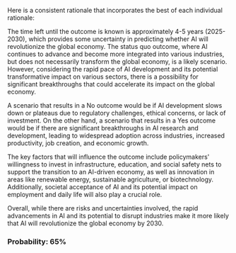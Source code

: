 Here is a consistent rationale that incorporates the best of each individual rationale:

The time left until the outcome is known is approximately 4-5 years (2025-2030), which provides some uncertainty in predicting whether AI will revolutionize the global economy. The status quo outcome, where AI continues to advance and become more integrated into various industries, but does not necessarily transform the global economy, is a likely scenario. However, considering the rapid pace of AI development and its potential transformative impact on various sectors, there is a possibility for significant breakthroughs that could accelerate its impact on the global economy.

A scenario that results in a No outcome would be if AI development slows down or plateaus due to regulatory challenges, ethical concerns, or lack of investment. On the other hand, a scenario that results in a Yes outcome would be if there are significant breakthroughs in AI research and development, leading to widespread adoption across industries, increased productivity, job creation, and economic growth.

The key factors that will influence the outcome include policymakers' willingness to invest in infrastructure, education, and social safety nets to support the transition to an AI-driven economy, as well as innovation in areas like renewable energy, sustainable agriculture, or biotechnology. Additionally, societal acceptance of AI and its potential impact on employment and daily life will also play a crucial role.

Overall, while there are risks and uncertainties involved, the rapid advancements in AI and its potential to disrupt industries make it more likely that AI will revolutionize the global economy by 2030.

### Probability: 65%